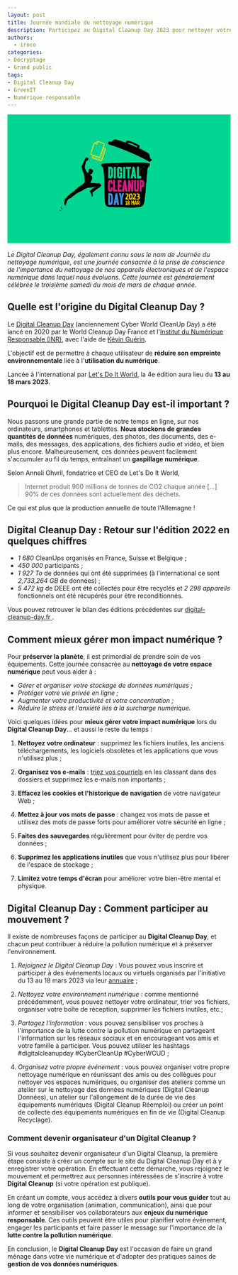 ```yaml
---
layout: post
title: Journée mondiale du nettoyage numérique 
description: Participez au Digital Cleanup Day 2023 pour nettoyer votre vie numérique ! Protégez votre vie privée et améliorez votre sécurité en ligne.
authors:
  - iroco
categories:
- Décryptage
- Grand public
tags:
- Digital Cleanup Day
- GreenIT
- Numérique responsable
---
```

![Illustration de l'article](/images/DCD/DCD23.png)

*Le Digital Cleanup Day, également connu sous le nom de Journée du nettoyage numérique, est une journée consacrée à la prise de conscience de l'importance du nettoyage de nos appareils électroniques et de l'espace numérique dans lequel nous évoluons. Cette journée est généralement célébrée le troisième samedi du mois de mars de chaque année.*

## Quelle est l'origine du Digital Cleanup Day ?

Le [Digital Cleanup Day](https://www.digitalcleanupday.org/) (anciennement Cyber World CleanUp Day) a été lancé en 2020 par le World Cleanup Day France et l'[Institut du Numérique Responsable (INR)](https://institutnr.org/), avec l'aide de [Kévin Guérin](https://kevinguerin.fr/fr). 

L'objectif est de permettre à chaque utilisateur de **réduire son empreinte environnementale** liée à l'**utilisation du numérique**.

Lancée à l'international par [Let's Do It World](https://letsdoitfoundation.org/), la 4e édition aura lieu du **13 au 18 mars 2023**.

## Pourquoi le Digital Cleanup Day est-il important ?

Nous passons une grande partie de notre temps en ligne, sur nos ordinateurs, smartphones et tablettes. **Nous stockons de grandes quantités de données** numériques, des photos, des documents, des e-mails, des messages, des applications, des fichiers audio et vidéo, et bien plus encore. Malheureusement, ces données peuvent facilement s'accumuler au fil du temps, entraînant un **gaspillage numérique**.

Selon Anneli Ohvril, fondatrice et CEO de Let's Do It World, 
> Internet produit 900 millions de tonnes de CO2 chaque année [...] 90% de ces données sont actuellement des déchets.

Ce qui est plus que la production annuelle de toute l'Allemagne !

## Digital Cleanup Day : Retour sur l'édition 2022 en quelques chiffres 

* *1 680* CleanUps organisés en France, Suisse et Belgique ;  
* *450 000* participants ;
* *1 927 To* de données qui ont été supprimées (à l'international ce sont *2,733,264 GB* de données) ;
* *5 472 kg* de DEEE ont été collectés pour être recyclés et *2 298 appareils* fonctionnels ont été récupérés pour être reconditionnés.

Vous pouvez retrouver le bilan des éditions précédentes sur [digital-cleanup-day.fr ](https://digital-cleanup-day.fr/les-editions-precedentes/).

## Comment mieux gérer mon impact numérique ?

Pour **préserver la planète**, il est primordial de prendre soin de vos équipements. Cette journée consacrée au **nettoyage de votre espace numérique** peut vous aider à : 

* *Gérer et organiser votre stockage de données numériques ;*
* *Protéger votre vie privée en ligne ;*
* *Augmenter votre productivité et votre concentration ;*
* *Réduire le stress et l'anxiété liés à la surcharge numérique.*

Voici quelques idées pour **mieux gérer votre impact numérique** lors du **Digital Cleanup Day**... et aussi le reste du temps :

1. **Nettoyez votre ordinateur** : supprimez les fichiers inutiles, les anciens téléchargements, les logiciels obsolètes et les applications que vous n'utilisez plus ; 

2. **Organisez vos e-mails** : [triez vos courriels](https://blog.iroco.co/alias/) en les classant dans des dossiers et supprimez les e-mails non importants ; 

3. **Effacez les cookies et l'historique de navigation** de votre navigateur Web ; 

4. **Mettez à jour vos mots de passe** : changez vos mots de passe et utilisez des mots de passe forts pour améliorer votre sécurité en ligne ; 

5. **Faites des sauvegardes** régulièrement pour éviter de perdre vos données ; 

6. **Supprimez les applications inutiles** que vous n'utilisez plus pour libérer de l'espace de stockage ; 

7. **Limitez votre temps d'écran** pour améliorer votre bien-être mental et physique. 

## Digital Cleanup Day : Comment participer au mouvement ?

Il existe de nombreuses façons de participer au **Digital Cleanup Day**, et chacun peut contribuer à réduire la pollution numérique et à préserver l'environnement.

1. *Rejoignez le Digital Cleanup Day* : Vous pouvez vous inscrire et participer à des événements locaux ou virtuels organisés par l'initiative du 13 au 18 mars 2023 via leur [annuaire](https://digital-cleanup-day.fr/annuaire-des-digital-cleanups/) ;

2. *Nettoyez votre environnement numérique* : comme mentionné précédemment, vous pouvez nettoyer votre ordinateur, trier vos fichiers, organiser votre boîte de réception, supprimer les fichiers inutiles, etc.;

3. *Partagez l'information* : vous pouvez sensibiliser vos proches à l'importance de la lutte contre la pollution numérique en partageant l'information sur les réseaux sociaux et en encourageant vos amis et votre famille à participer. Vous pouvez utiliser les hashtags #digitalcleanupday #CyberCleanUp #CyberWCUD ; 

4. *Organisez votre propre événement* : vous pouvez organiser votre propre nettoyage numérique en réunissant des amis ou des collègues pour nettoyer vos espaces numériques, ou organiser des ateliers comme un atelier sur le nettoyage des données numériques (Digital Cleanup Données), un atelier sur l'allongement de la durée de vie des équipements numériques (Digital Cleanup Réemploi) ou créer un point de collecte des équipements numériques en fin de vie (Digital Cleanup Recyclage). 

### Comment devenir organisateur d'un Digital Cleanup ? 

Si vous souhaitez devenir organisateur d'un Digital Cleanup, la première étape consiste à créer un compte sur le site du Digital Cleanup Day et à y enregistrer votre opération. En effectuant cette démarche, vous rejoignez le mouvement et permettrez aux personnes intéressées de s'inscrire à votre **Digital Cleanup** (si votre opération est publique).

En créant un compte, vous accédez à divers **outils pour vous guider** tout au long de votre organisation (animation, communication), ainsi que pour informer et sensibiliser vos collaborateurs aux **enjeux du numérique responsable**. Ces outils peuvent être utiles pour planifier votre événement, engager les participants et faire passer le message sur l'importance de la **lutte contre la pollution numérique**.

En conclusion, le **Digital Cleanup Day** est l'occasion de faire un grand ménage dans votre vie numérique et d'adopter des pratiques saines de **gestion de vos données numériques**.
